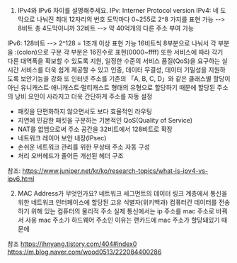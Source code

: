 1. IPv4와 IPv6 차이를 설명해주세요.
   IPv: Interner Protocol version
   IPv4: 네 도막으로 나눠진 최대 12자리의 번호
   도막마다 0~255로 2^8 가지를 표현 가능 --> 8비트
   총 4도막이니까 32비트 --> 약 40억개의 다른 주소 부여 가능

IPv6: 128비트 --> 2^128 = 1조개 이상 표현 가능
16비트씩 8부분으로 나눠서 각 부분을 :(colon)으로 구분
각 부분은 16진수로 표현(0000~ffff)
또한 서비스에 따라 각기 다른 대역폭을 확보할 수 있도록 지원, 일정한 수준의 서비스 품질(QoS)을 요구하는 실시간 서비스를 더욱 쉽게 제공할 수 있고 인증, 데이터 무결성, 데이터 기밀성을 지원하도록 보안기능을 강화
또 인터넷 주소를 기존의 「A, B, C, D」와 같은 클래스별 할당이 아닌 유니캐스트·애니캐스트·멀티캐스트 형태의 유형으로 할당하기 때문에 할당된 주소의 낭비 요인이 사라지고 더욱 간단하게 주소를 자동 설정

- 패킷을 단편화하지 않으면서도 보다 효율적인 라우팅
- 지연에 민감한 패킷을 구분하는 기본적인 QoS(Quality of Service)
- NAT를 없앰으로써 주소 공간을 32비트에서 128비트로 확장
- 네트워크 레이어 보안 내장(IPsec)
- 손쉬운 네트워크 관리를 위한 무상태 주소 자동 구성
- 처리 오버헤드가 줄어든 개선된 헤더 구조

참조: https://www.juniper.net/kr/ko/research-topics/what-is-ipv4-vs-ipv6.html

2. MAC Address가 무엇인가요?
   네트워크 세그먼트의 데이터 링크 계층에서 통신을 위한 네트워크 인터페이스에 할당된 고유 식별자(위키백과)
   컴퓨터간 데이터를 전송하기 위해 있는 컴퓨터의 물리적 주소
   실제 통신에서는 ip 주소를 mac 주소로 바꿔서 사용
   mac 주소가 하드웨어 주소인 이유는 랜카드에 mac 주소가 할당돼있기 때문에

참조
https://jhnyang.tistory.com/404#index0
https://m.blog.naver.com/wood0513/222084400286
